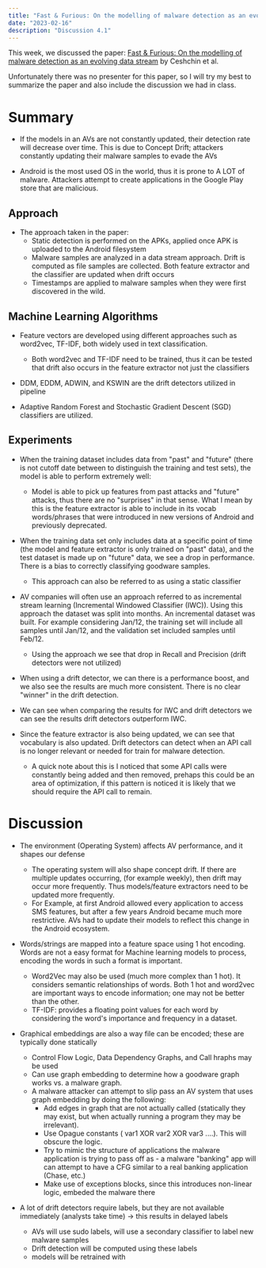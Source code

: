 ```yaml
---
title: "Fast & Furious: On the modelling of malware detection as an evolving data stream"
date: "2023-02-16"
description: "Discussion 4.1"
---
```


This week, we discussed the paper: [Fast & Furious: On the modelling of malware detection as an evolving data stream](https://www.sciencedirect.com/science/article/abs/pii/S0957417422016463) by Ceshchin et al.

Unfortunately there was no presenter for this paper, so I will try my best to summarize the paper and also include the discussion we had in class.

# Summary
- If the models in an AVs are not constantly updated, their detection rate will decrease over time. This is due to Concept Drift; attackers constantly updating their malware samples to evade the AVs

- Android is the most used OS in the world, thus it is prone to A LOT of malware. Attackers attempt to create applications in the Google Play store that are malicious.

## Approach
- The approach taken in the paper:
  - Static detection is performed on the APKs, applied once APK is uploaded to the Android filesystem
  - Malware samples are analyzed in a data stream approach. Drift is computed as file samples are collected. Both feature extractor and the classifier are updated when drift occurs
  - Timestamps are applied to malware samples when they were first discovered in the wild.

## Machine Learning Algorithms
- Feature vectors are developed using different approaches such as word2vec, TF-IDF, both widely used in text classification.
  - Both word2vec and TF-IDF need to be trained, thus it can be tested that drift also occurs in the feature extractor not just the classifiers

- DDM, EDDM, ADWIN, and KSWIN are the drift detectors utilized in pipeline

- Adaptive Random Forest and Stochastic Gradient Descent (SGD) classifiers are utilized.

## Experiments
- When the training dataset includes data from "past" and "future" (there is not cutoff date between to distinguish the training and test sets), the model is able to perform extremely well:
  - Model is able to pick up features from past attacks and "future" attacks, thus there are no "surprises" in that sense. What I mean by this is the feature extractor is able to include in its vocab words/phrases that were introduced in new versions of Android and previously deprecated.

- When the training data set only includes data at a specific point of time (the model and feature extractor is only trained on "past" data), and the test dataset is made up on "future" data, we see a drop in performance. There is a bias to correctly classifying goodware samples.
  - This approach can also be referred to as using a static classifier

- AV companies will often use an approach referred to as incremental stream learning (Incremental Windowed Classifier (IWC)). Using this approach the dataset was split into months. An incremental dataset was built. For example considering Jan/12, the training set will include all samples until Jan/12, and the validation set included samples until Feb/12.
  - Using the approach we see that drop in Recall and Precision (drift detectors were not utilized)

- When using a drift detector, we can there is a performance boost, and we also see the results are much more consistent. There is no clear "winner" in the drift detection.

- We can see when comparing the results for IWC and drift detectors we can see the results drift detectors outperform IWC.

- Since the feature extractor is also being updated, we can see that vocabulary is also updated. Drift detectors can detect when an API call is no longer relevant or needed for train for malware detection.
  - A quick note about this is I noticed that some API calls were constantly being added and then removed, prehaps this could be an area of optimization, if this pattern is noticed it is likely that we should require the API call to remain.

# Discussion
- The environment (Operating System) affects AV performance, and it shapes our defense
  - The operating system will also shape concept drift. If there are multiple updates occurring, (for example weekly), then drift may occur more frequently. Thus models/feature extractors need to be updated more frequently.
  - For Example, at first Android allowed every application to access SMS features, but after a few years Android became much more restrictive. AVs had to update their models to reflect this change in the Android ecosystem.

- Words/strings are mapped into a feature space using 1 hot encoding. Words are not a easy format for Machine learning models to process, encoding the words in such a format is important.
  - Word2Vec may also be used (much more complex than 1 hot). It considers semantic relationships of words. Both 1 hot and word2vec are important ways to encode information; one may not be better than the other.
  - TF-IDF: provides a floating point values for each word by considering the word's importance and frequency in a dataset.

- Graphical embeddings are also a way file can be encoded; these are typically done statically
  - Control Flow Logic, Data Dependency Graphs, and Call hraphs may be used
  - Can use graph embedding to determine how a goodware graph works vs. a malware graph.
  - A malware attacker can attempt to slip pass an AV system that uses graph embedding by doing the following:
    - Add edges in graph that are not actually called (statically they may exist, but when actually running a program they may be irrelevant).
    - Use Opague constants ( var1 XOR var2 XOR var3 ....). This will obscure the logic.
    - Try to mimic the structure of applications the malware application is trying to pass off as  - a malware "banking" app will can attempt to have a CFG similar to a real banking application (Chase, etc.)
    - Make use of exceptions blocks, since this introduces non-linear logic, embeded the malware there

- A lot of drift detectors require labels, but they are not available immediately (analysts take time) -> this results in delayed labels
  - AVs will use sudo labels, will use a secondary classifier to label new malware samples
  - Drift detection will be computed using these labels
  - models will be retrained with